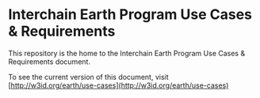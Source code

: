 # Interchain Earth Program Use Cases & Requirements

This repository is the home to the Interchain Earth Program Use Cases & Requirements document.

To see the current version of this document, visit [http://w3id.org/earth/use-cases](http://w3id.org/earth/use-cases)

